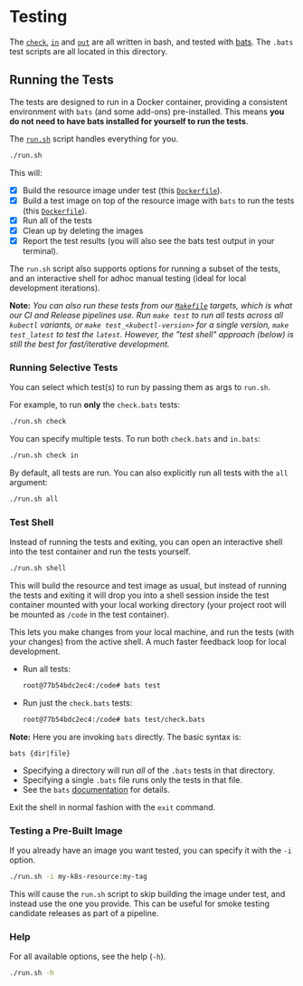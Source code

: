 # Testing

The [`check`](../assets/check), [`in`](../assets/in) and [`out`](../assets/out) are all written in bash, and
tested with [bats](https://github.com/bats-core/bats-core).  The `.bats` test scripts are all located in this directory.

## Running the Tests

The tests are designed to run in a Docker container, providing a consistent environment with `bats` (and some add-ons)
pre-installed.  This means **you do not need to have bats installed for yourself to run the tests**.

The [`run.sh`](run.sh) script handles everything for you.

```bash
./run.sh 
```

This will:

* [x] Build the resource image under test (this [`Dockerfile`](../Dockerfile)).
* [x] Build a test image on top of the resource image with `bats` to run the tests (this [`Dockerfile`](Dockerfile)).
* [x] Run all of the tests
* [x] Clean up by deleting the images
* [x] Report the test results (you will also see the bats test output in your terminal).

The `run.sh` script also supports options for running a subset of the tests, and an interactive shell for adhoc manual
testing (ideal for local development iterations).
         
**Note:** _You can also run these tests from our [`Makefile`](../Makefile) targets, which is what our CI and Release pipelines use.  Run `make test` to run all tests across all `kubectl` variants, or `make test_<kubectl-version>` for a single version, `make test_latest` to test the `latest`.  However, the "test shell" approach (below) is still the best for fast/iterative development._

### Running Selective Tests

You can select which test(s) to run by passing them as args to `run.sh`.

For example, to run **only** the `check.bats` tests:

```bash
./run.sh check
```

You can specify multiple tests.  To run both `check.bats` and `in.bats`:

```bash
./run.sh check in
```

By default, all tests are run.  You can also explicitly run all tests with the `all` argument:

```bash
./run.sh all
```

### Test Shell

Instead of running the tests and exiting, you can open an interactive shell into the test container and run
the tests yourself.

```bash
./run.sh shell
```



This will build the resource and test image as usual, but instead of running the tests and exiting it will drop you into
a shell session inside the test container mounted with your local working directory (your project root will be mounted as `/code`
in the test container).

This lets you make changes from your local machine, and run the tests (with your changes) from the active shell.
A much faster feedback loop for local development.

* Run all tests:
    ```bash 
    root@77b54bdc2ec4:/code# bats test
    ```
* Run just the `check.bats` tests:
    ```bash 
    root@77b54bdc2ec4:/code# bats test/check.bats
    ```  

**Note:** Here you are invoking `bats` directly.  The basic syntax is:

```
bats {dir|file}
```

* Specifying a directory will run _all_ of the `.bats` tests in that directory.
* Specifying a single `.bats` file runs only the tests in that file.
* See the `bats` [documentation](https://github.com/bats-core/bats-core) for details.

Exit the shell in normal fashion with the `exit` command. 

### Testing a Pre-Built Image

If you already have an image you want tested, you can specify it with the `-i` option.

```bash 
./run.sh -i my-k8s-resource:my-tag
```

This will cause the `run.sh` script to skip building the image under test, and instead use the one you provide.  This can
be useful for smoke testing candidate releases as part of a pipeline.

### Help

For all available options, see the help (`-h`).

```bash
./run.sh -h
``` 